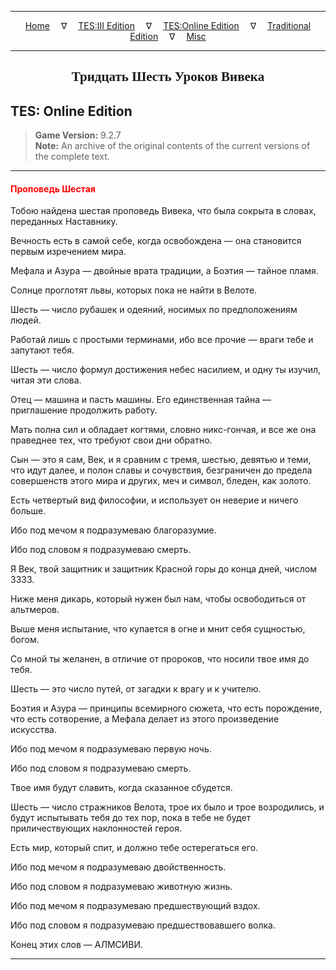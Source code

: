 
---

<!-- Jekyll Page Links -->

<center>
<a href="../../../../index.html">Home</a>
&emsp;&nabla;&emsp;
<a href="../../../index-tes3.html">TES:III Edition</a>
&emsp;&nabla;&emsp;
<a href="../../../index-teso.html">TES:Online Edition</a>
&emsp;&nabla;&emsp;
<a href="../../../index-traditional.html">Traditional Edition</a>
&emsp;&nabla;&emsp;
<a href="../../../index-misc.html">Misc</a>
</center>

<!-- Markdown Body Below: -->

---

<center>
<h2><span style="font-family:Georgia">Тридцать Шесть Уроков Вивека</span></h2>
</center>

## TES: Online Edition

> __Game Version:__ 9.2.7\
> __Note:__ An archive of the original contents of the current versions of the complete text.

---

#### <span style="color:red">Проповедь Шестая</span>

Тобою найдена шестая проповедь Вивека, что была сокрыта в словах, переданных Наставнику.

Вечность есть в самой себе, когда освобождена — она становится первым изречением мира.

Мефала и Азура — двойные врата традиции, а Боэтия — тайное пламя.

Солнце проглотят львы, которых пока не найти в Велоте.

Шесть — число рубашек и одеяний, носимых по предположениям людей.

Работай лишь с простыми терминами, ибо все прочие — враги тебе и запутают тебя.

Шесть — число формул достижения небес насилием, и одну ты изучил, читая эти слова.

Отец — машина и пасть машины. Его единственная тайна — приглашение продолжить работу.

Мать полна сил и обладает когтями, словно никс-гончая, и все же она праведнее тех, что требуют свои дни обратно.

Сын — это я сам, Век, и я сравним с тремя, шестью, девятью и теми, что идут далее, и полон славы и сочувствия, безграничен до предела совершенств этого мира и других, меч и символ, бледен, как золото.

Есть четвертый вид философии, и использует он неверие и ничего больше.

Ибо под мечом я подразумеваю благоразумие.

Ибо под словом я подразумеваю смерть.

Я Век, твой защитник и защитник Красной горы до конца дней, числом 3333.

Ниже меня дикарь, который нужен был нам, чтобы освободиться от альтмеров.

Выше меня испытание, что купается в огне и мнит себя сущностью, богом.

Со мной ты желанен, в отличие от пророков, что носили твое имя до тебя.

Шесть — это число путей, от загадки к врагу и к учителю.

Боэтия и Азура — принципы всемирного сюжета, что есть порождение, что есть сотворение, а Мефала делает из этого произведение искусства.

Ибо под мечом я подразумеваю первую ночь.

Ибо под словом я подразумеваю смерть.

Твое имя будут славить, когда сказанное сбудется.

Шесть — число стражников Велота, трое их было и трое возродились, и будут испытывать тебя до тех пор, пока в тебе не будет приличествующих наклонностей героя.

Есть мир, который спит, и должно тебе остерегаться его.

Ибо под мечом я подразумеваю двойственность.

Ибо под словом я подразумеваю животную жизнь.

Ибо под мечом я подразумеваю предшествующий вздох.

Ибо под словом я подразумеваю предшествовавшего волка.

Конец этих слов — АЛМСИВИ.

---
